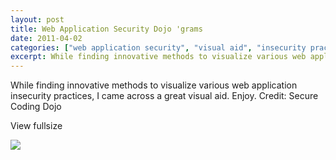 ```yaml
---
layout: post
title: Web Application Security Dojo 'grams
date: 2011-04-02
categories: ["web application security", "visual aid", "insecurity practices", "secure coding dojo", "innovative methods"]
excerpt: While finding innovative methods to visualize various web application insecurity practices, I came across a great visual aid. Enjoy. Credit
---
```

While finding innovative methods to visualize various web application
insecurity practices, I came across a great visual aid. Enjoy. Credit: Secure
Coding Dojo

View fullsize

![](/images/1_Tud8hr0fKiRDRrgS1Sw3tg.png.avif)


